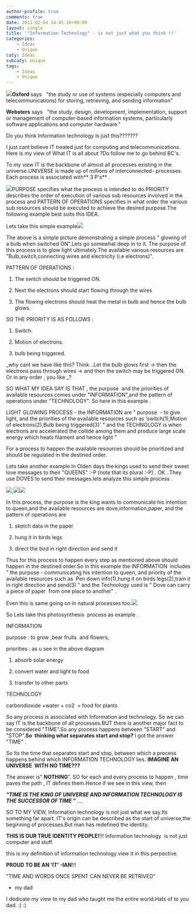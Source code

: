 ```yaml
---
author-profile: true
comments: true
date: 2011-02-04 14:41:16+00:00
layout: single
title: '"Information Technology" - is not just what you think !!'
categories:
    - Ideas
    - Unique
caty: Ideas
subcaty: Unique
tags:
    - Ideas
    - Unique
---
```


[![](http://vickyexplored.files.wordpress.com/2011/02/it.jpg?w=300)](http://vickyexplored.files.wordpress.com/2011/02/it.jpg)**Oxford** says   "the study or use of systems (especially computers and telecommunications) for storing, retrieving, and sending information"

**Websters** says   "the study, design, development, implementation, support or management of computer-based information systems, particularly software applications and computer hardware."

Do you think Information technology is just this???????

I just cant believe IT treated just for computing and telecommunications. Here is my view of What IT is all about ?Do follow me to go behind BC's.

To my view IT is the backbone of almost all processes existing in the universe.UNIVERSE is made up of millions of interconnected- processes. Each process is associated with** 3 P's** .

[![](http://vickyexplored.files.wordpress.com/2011/02/new-picture-2.jpg?w=300)](http://vickyexplored.files.wordpress.com/2011/02/new-picture-2.jpg)PURPOSE specifies what the process is intended to do.PRIORITY describes the order of execution of various sub resources involved in the process and PATTERN OF OPERATIONS specifies in what order the various sub resources should be executed to achieve the desired purpose.The following example best suits this IDEA.

Lets take this simple example[![](http://vickyexplored.files.wordpress.com/2011/02/picture-7.png?w=300)](http://vickyexplored.files.wordpress.com/2011/02/picture-7.png)

The above is a simple picture demonstrating a simple process " glowing of a bulb when switched ON".Lets go somewhat deep in to it. The purpose of this process is to glow light ultimately.The available various resources are "Bulb,switch,connecting wires and electricity (i.e electrons)".

PATTERN OF OPERATIONS :



	
  1. The switch should be triggered ON.

	
  2. Next the electrons should start flowing through the wires

	
  3. The flowing electrons should heat the metal in bulb and hence the bulb glows.


SO THE PRIORITY IS AS FOLLOWS :

	
  1. Switch.

	
  2. Motion of electrons.

	
  3. bulb being triggered.


_why cant we have like this? Think ..Let the bulb glows first -> then the electrons pass through wires -> and then the switch may be triggered ON. Or in any order , you like _? 

SO WHAT MY IDEA SAY IS THAT , the purpose  and the priorities of available resources comes under "INFORMATION",and the pattern of operations under "TECHNOLOGY". So here in this example .

LIGHT GLOWING PROCESS - the INFORMATION are " purpose  - to give light, and the priorities of the available resources such as 'switch(1),Motion of electrons(2),Bulb being triggered(3)' " and the TECHNOLOGY is when electrons are accelerated the collide among them and produce large scale energy which heats filament and hence light "


For a process to happen the available resources should be prioritized and should be regulated in the destined order.

Lets take another example.In Olden days the kings used to send their sweet love messages to their "QUEENS" :-P (note that its plural :-P) . OK ..They use DOVES to send their messages.lets analyze this simple process .

[![](http://vickyexplored.files.wordpress.com/2011/02/the-young-victoria-1acd57.jpg?w=136) ](http://vickyexplored.files.wordpress.com/2011/02/the-young-victoria-1acd57.jpg)[ ](http://vickyexplored.files.wordpress.com/2011/02/the-young-victoria-1acd57.jpg)[![](http://vickyexplored.files.wordpress.com/2011/02/dove.jpg?w=120)](http://vickyexplored.files.wordpress.com/2011/02/dove.jpg)[![](http://vickyexplored.files.wordpress.com/2011/02/kingjohniii_22486.jpg?w=143)](http://vickyexplored.files.wordpress.com/2011/02/kingjohniii_22486.jpg)

In this process, the purpose is the king wants to communicate his intention to queen,and the available resources are dove,information,paper, and the pattern of operations are



	
  1. sketch data in the paper

	
  2. hung it in birds legs

	
  3. direct the bird in right direction and send it


Thus for this process to happen every step as mentioned above should happen in the destined order.So in this example the INFORMATION  includes " the purpose - communicating his intention to queen, and priority of the available resources such as  Pen down info(1),hung it on birds legs(2),train it in right direction and send(3) " and the Technology used is " Dove can carry a piece of paper  from one place to another" .

Even this is same going on in natural processes too.[](http://vickyexplored.files.wordpress.com/2011/02/plant_growth.jpg)[![](http://vickyexplored.files.wordpress.com/2011/02/photosynthesis-color.jpg?w=300)](http://vickyexplored.files.wordpress.com/2011/02/photosynthesis-color.jpg)


So Lets take this photosynthesis  process as example . 

INFORMATION

purpose : to grow ,bear fruits  and flowers,

priorities : as u see in the above diagram



	
  1. absorb solar energy

	
  2. convert water and light to food

	
  3. transfer to other parts


TECHNOLOGY

carbondioxide +water + co2  = food for plants

So any process is associated with Information and technology. So we can say IT is the backbone of all processes.BUT there is another major fact to be considered "TIME".So any process happens between "START" and "STOP".**So  thinking what separates start and stop?** I got the answer "TIME" .

So Its the time that separates start and stop, between which a process happens behind which INFORMATION TECHNOLOGY lies. **IMAGINE AN UNIVERSE  WITH NO TIME???**

The answer is" **NOTHING**". SO for each and every process to happen , time paves the path , IT defines them.Hence if we see in this view, then

_**"TIME IS THE KING OF UNIVERSE AND INFORMATION TECHNOLOGY IS THE SUCCESSOR OF TIME "**_ ....

SO TO MY VIEW, Information technology is not just what we say.Its something far apart. IT's origin can be described as the start of universe,the beginning of processes.But man has redefined the identity.

**THIS IS OUR TRUE IDENTITY PEOPLE!**!!! Information technology  is not just computer and stuff.

this is my definition of information technology.view it in this perpective.

**PROUD TO BE AN 'IT' -IAN**!!!

"TIME AND WORDS ONCE SPENT CAN NEVER BE RETRIVED"

- my dad

I dedicate my view to my dad who taught me the entire world.Hats of to you dad. :) :)
